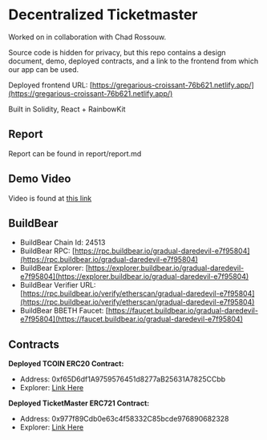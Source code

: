 # Decentralized Ticketmaster

Worked on in collaboration with Chad Rossouw.

Source code is hidden for privacy, but this repo contains a design document, demo, deployed contracts, and a link to the frontend from which our app can be used.

Deployed frontend URL: [https://gregarious-croissant-76b621.netlify.app/](https://gregarious-croissant-76b621.netlify.app/)

Built in Solidity, React + RainbowKit

## Report
Report can be found in report/report.md

## Demo Video

Video is found at [this link](https://www.youtube.com/watch?v=M3JVj-aQ84o)


## BuildBear
- BuildBear Chain Id: 24513
- BuildBear RPC: [https://rpc.buildbear.io/gradual-daredevil-e7f95804](https://rpc.buildbear.io/gradual-daredevil-e7f95804)
- BuildBear Explorer: [https://explorer.buildbear.io/gradual-daredevil-e7f95804](https://explorer.buildbear.io/gradual-daredevil-e7f95804)
- BuildBear Verifier URL: [https://rpc.buildbear.io/verify/etherscan/gradual-daredevil-e7f95804](https://rpc.buildbear.io/verify/etherscan/gradual-daredevil-e7f95804)
- BuildBear BBETH Faucet: [https://faucet.buildbear.io/gradual-daredevil-e7f95804](https://faucet.buildbear.io/gradual-daredevil-e7f95804)

## Contracts
**Deployed TCOIN ERC20 Contract:**
- Address: 0xf65D6df1A9759576451d8277aB25631A7825CCbb
- Explorer: [Link Here](https://explorer.buildbear.io/gradual-daredevil-e7f95804/address/0xf65D6df1A9759576451d8277aB25631A7825CCbb#code)

**Deployed TicketMaster ERC721 Contract:**
- Address: 0x977f89Cdb0e63c4f58332C85bcde976890682328
- Explorer: [Link Here](https://explorer.buildbear.io/gradual-daredevil-e7f95804/address/0x977f89Cdb0e63c4f58332C85bcde976890682328#code)

